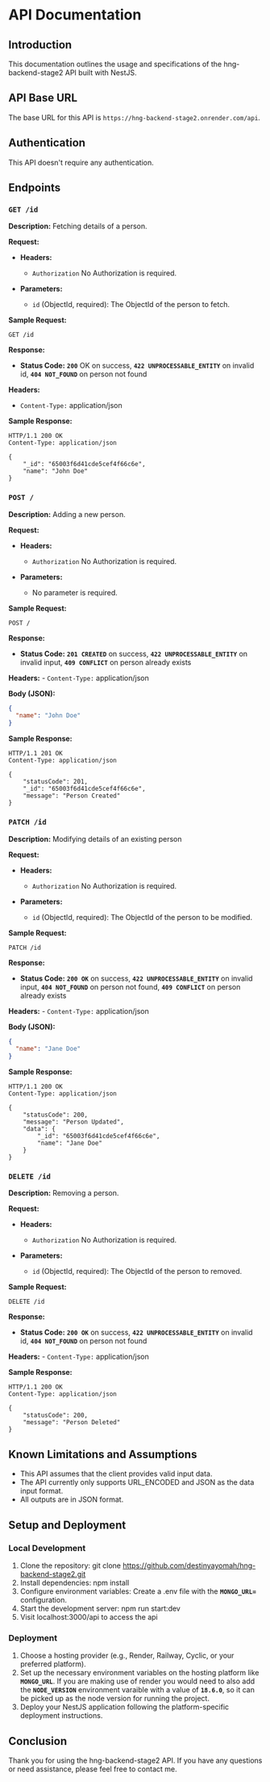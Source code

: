 # API Documentation

## Introduction

This documentation outlines the usage and specifications of the hng-backend-stage2 API built with NestJS.

## API Base URL

The base URL for this API is `https://hng-backend-stage2.onrender.com/api`.

## Authentication

This API doesn't require any authentication.

## Endpoints

### `GET /id`

**Description:** Fetching details of a person.

**Request:**

- **Headers:**
  - `Authorization` No Authorization is required.

- **Parameters:**
  - `id` (ObjectId, required): The ObjectId of the person to fetch.

**Sample Request:**

```http
GET /id
```

**Response:**
- **Status Code:** **`200`** OK on success, **`422 UNPROCESSABLE_ENTITY`** on invalid id, **`404 NOT_FOUND`** on person not found

**Headers:**
- `Content-Type:` application/json

**Sample Response:**
```http
HTTP/1.1 200 OK
Content-Type: application/json

{
    "_id": "65003f6d41cde5cef4f66c6e",
    "name": "John Doe"
}
```

### `POST /`

**Description:** Adding a new person.

**Request:**

- **Headers:**
  - `Authorization` No Authorization is required.

- **Parameters:**
  - No parameter is required.

**Sample Request:**

```http
POST /
```

**Response:**
- **Status Code:** **`201 CREATED`** on success, **`422 UNPROCESSABLE_ENTITY`** on invalid input, **`409 CONFLICT`** on person already exists

**Headers:**
    - `Content-Type:` application/json

**Body (JSON):**
```json
{
  "name": "John Doe"
}
```

**Sample Response:**
```http
HTTP/1.1 201 OK
Content-Type: application/json

{
    "statusCode": 201,
    "_id": "65003f6d41cde5cef4f66c6e",
    "message": "Person Created"
}
```

### `PATCH /id`

**Description:** Modifying details of an existing person 

**Request:**

- **Headers:**
  - `Authorization` No Authorization is required.

- **Parameters:**
  - `id` (ObjectId, required): The ObjectId of the person to be modified.

**Sample Request:**

```http
PATCH /id
```

**Response:**
- **Status Code:** **`200 OK`** on success, **`422 UNPROCESSABLE_ENTITY`** on invalid input, **`404 NOT_FOUND`** on person not found, **`409 CONFLICT`** on person already exists

**Headers:**
    - `Content-Type:` application/json

**Body (JSON):**
```json
{
  "name": "Jane Doe"
}
```

**Sample Response:**
```http
HTTP/1.1 200 OK
Content-Type: application/json

{
    "statusCode": 200,
    "message": "Person Updated",
    "data": {
        "_id": "65003f6d41cde5cef4f66c6e",
        "name": "Jane Doe"
    }
}
```

### `DELETE /id`

**Description:** Removing a person.

**Request:**

- **Headers:**
  - `Authorization` No Authorization is required.

- **Parameters:**
  - `id` (ObjectId, required): The ObjectId of the person to removed.

**Sample Request:**

```http
DELETE /id
```

**Response:**
- **Status Code:** **`200 OK`** on success, **`422 UNPROCESSABLE_ENTITY`** on invalid id, **`404 NOT_FOUND`** on person not found

**Headers:**
    - `Content-Type:` application/json

**Sample Response:**
```http
HTTP/1.1 200 OK
Content-Type: application/json

{
    "statusCode": 200,
    "message": "Person Deleted"
}
```

## Known Limitations and Assumptions
- This API assumes that the client provides valid input data.
- The API currently only supports URL_ENCODED and JSON as the data input format.
- All outputs are in JSON format.

## Setup and Deployment

### Local Development

1. Clone the repository: git clone https://github.com/destinyayomah/hng-backend-stage2.git
2. Install dependencies: npm install
3. Configure environment variables: Create a .env file with the **`MONGO_URL=`** configuration.
4. Start the development server: npm run start:dev
5. Visit localhost:3000/api to access the api

### Deployment

1. Choose a hosting provider (e.g., Render, Railway, Cyclic, or your preferred platform).
2. Set up the necessary environment variables on the hosting platform like **`MONGO_URL`**. If you are making use of render you would need to also add the **`NODE_VERSION`** environment varaible with a value of **`18.6.0`**, so it can be picked up as the node version for running the project.
3. Deploy your NestJS application following the platform-specific deployment instructions.

## Conclusion
Thank you for using the hng-backend-stage2 API. If you have any questions or need assistance, please feel free to contact me.